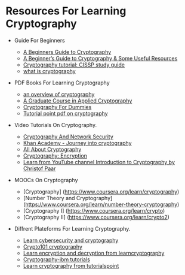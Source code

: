 Resources For Learning Cryptography
==================================

+ Guide For Beginners
	+ [A Beginners Guide to Cryptography](http://epictuts.blogspot.in/2011/06/beginners-guide-to-cryptography.html)
	+ [A Beginner’s Guide to Cryptography & Some Useful Resources](https://www.comparitech.com/blog/information-security/cryptography-guide/)
	+ [Cryptography tutorial: CISSP study guide](http://searchitchannel.techtarget.com/tutorial/Cryptography-tutorial-CISSP-study-guide)
	+ [what is cryptography](https://www.synopsys.com/software-integrity/resources/knowledge-database/cryptography.html)

+ PDF Books For Learning Cryptography
	+ [an overview of cryptography](http://www.garykessler.net/library/crypto.html)
	+ [A Graduate Course in Applied Cryptography](https://crypto.stanford.edu/~dabo/cryptobook/draft_0_2.pdf)
	+ [Cryptography For Dummies](https://doc.lagout.org/network/3_Cryptography/Cryptography%20for%20Dummies.pdf) 
	+ [Tutorial point pdf on cryptography](https://www.tutorialspoint.com/cryptography/cryptography_tutorial.pdf)

+ Video Tutorials On Cryptography.
	+ [Cryptography And Network Security](http://nptel.ac.in/courses/106105031/1)
	+ [Khan Academy - Journey into cryptography](https://www.khanacademy.org/computing/computer-science/cryptography)
	+ [All About Cryptography](http://freevideolectures.com/Course/3027/Cryptography-and-Network-Security)
	+ [Cryptography: Encryption](https://ocw.mit.edu/courses/electrical-engineering-and-computer-science/6-046j-design-and-analysis-of-algorithms-spring-2015/lecture-videos/lecture-22-cryptography-encryption/)
	+ [Learn from YouTube channel Introduction to Cryptography by Christof Paar](https://www.youtube.com/channel/UC1usFRN4LCMcfIV7UjHNuQg)
+ MOOCs On Cryptography
	+ [Cryptography] (https://www.coursera.org/learn/cryptography)
	+ [Number Theory and Cryptography] (https://www.coursera.org/learn/number-theory-cryptography)
	+ [Cryptography I] (https://www.coursera.org/learn/crypto)
	+ [Cryptography II] (https://www.coursera.org/learn/crypto2)
+ Diffrent Plateforms For Learning Cryptography.
	+ [Learn cybersecurity and cryptography](https://www.cybrary.it/)
	+ [Crypto101 cryptography](https://www.crypto101.io/)
	+ [Learn encryption and decryption from learncryptography](https://learncryptography.com/)
	+ [Cryptography-ibm tutorials](https://www.ibm.com/developerworks/tivoli/tutorials/s-crypto/s-crypto.html)
	+ [Learn cryptography from tutorialspoint](https://www.tutorialspoint.com/cryptography/index.htm)

